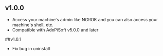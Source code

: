## v1.0.0
* Access your machine's admin like NGROK and you can also access your machine's shell, etc.
* Compatible with AdoPiSoft v5.0.0 and later

##v1.0.1
* Fix bug in uninstall
